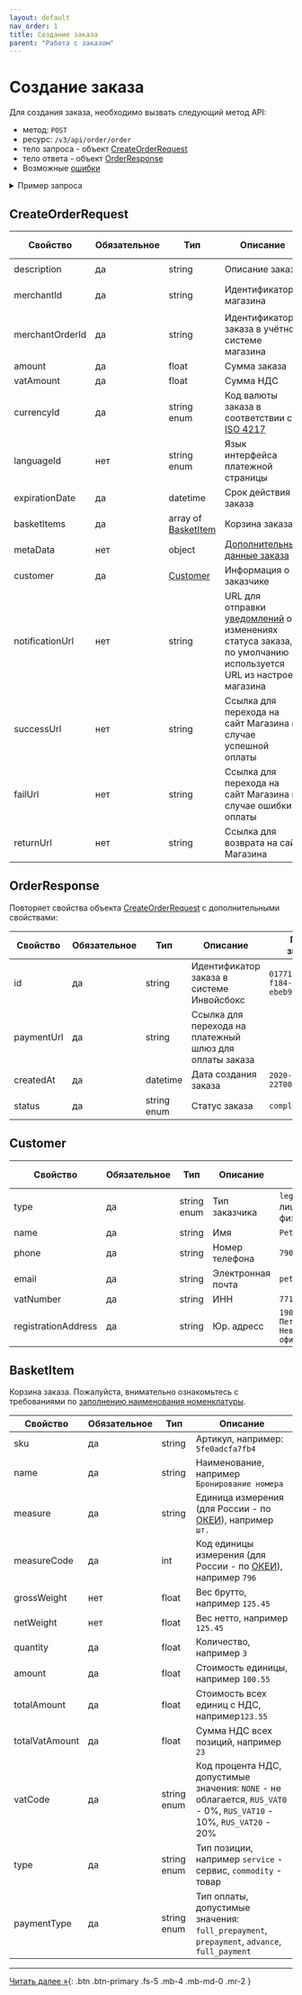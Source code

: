 ```yaml
---
layout: default
nav_order: 1
title: Создание заказа
parent: "Работа с заказом"
---
```


# Создание заказа

Для создания заказа, необходимо вызвать следующий метод API:

- метод: `POST`
- ресурс: `/v3/api/order/order`
- тело запроса - объект [CreateOrderRequest](#createorderrequest)
- тело ответа - объект [OrderResponse](#orderresponse)
- Возможные [ошибки](/docs/dictionary/error/)

<details>
  <summary>Пример запроса</summary>
<section markdown="1">
``` json
POST https://api.stage.k8s.invbox.ru/v3/api/order/order
Authorization: Bearer b37c4c689295904ed21eee5d9a48d42e
Content-Type: application/json
Accept: application/json
{
  "merchantId": "01771534-196a-1105-839a-82422289d6d9",
  "merchantOrderId": "m-1608560079",
  "amount": 371.88,
  "successUrl": "https://merchant.ru/order/xxx?result=success",
  "failUrl": "https://merchant.ru/order/xxx?result=fail",
  "returnUrl": "https://merchant.ru/order/xxx?result=return",
  "vatAmount": 61.98,
  "basketItems": [
    {
      "sku": "5fe0adcfa7fb4",
      "name": "Бронирование номера",
      "measure": "шт.",
      "measureCode": 796,
      "grossWeight": 0,
      "netWeight": 0,
      "quantity": 3,
      "amount": 123.96,
      "amountWoVat": 103.3,
      "totalAmount": 371.88,
      "totalVatAmount": 61.98,
      "vatCode": "RUS_VAT20",
      "type": "service",
      "paymentType": "full_prepayment"
    }
  ],
  "metaData": {
    "@type": "LodgingReservation",
    "reservationId": "abc456",
    "reservationStatus": "https://schema.org/ReservationConfirmed",
    "underName": {
      "@type": "Person",
      "name": "John Smith"
    },
    "reservationFor": {
      "@type": "LodgingBusiness",
      "name": "Hilton San Francisco Union Square",
      "address": {
        "@type": "PostalAddress",
        "streetAddress": "333 O'Farrell St",
        "addressLocality": "San Francisco",
        "addressRegion": "CA",
        "postalCode": "94102",
        "addressCountry": "US"
      },
      "telephone": "415-771-1400"
    },
    "checkinTime": "2017-04-11T16:00:00-08:00",
    "checkoutTime": "2017-04-13T11:00:00-08:00"
  },
  "expirationDate": "2020-12-22T00:00:00+00:00",
  "languageId": "RU",
  "currencyId": "RUB",
  "description": "Оплата номера в отеле",
  "customer": {
    "type": "private",
    "name": "Peter",
    "phone": "79001112233",
    "email": "peter@domain.com",
    "vatNumber": "",
    "registrationAddress": ""
  }
}
```
</section>
</details>

## CreateOrderRequest

| Свойство        | Обязательное | Тип                                 | Описание                                              | Пример значения 
| --------------- | -------------|------------------------------------ | ----------------------------------------------------- | ----------------
| description     | да           | string                              | Описание заказа                                       | `Оплата номера в отеле`
| merchantId      | да           | string                              | Идентификатор магазина                                | `01771534-1a57-f184-dee3-ebeb91dded76`
| merchantOrderId | да           | string                              | Идентификатор заказа в учётной системе магазина       | `O-12345`
| amount          | да           | float                               | Сумма заказа                                          | `19658.45`
| vatAmount       | да           | float                               | Сумма НДС                                             | `156.56`
| currencyId      | да           | string enum                         | Код валюты заказа в соответствии с [ISO 4217](/docs/dictionary/iso4217/) | `RUB`
| languageId      | нет          | string enum                         | Язык интерфейса платежной страницы                    | `RU`, `EN`
| expirationDate  | да           | datetime                            | Срок действия заказа                                  | `2020-12-22T00:00:00+00:00`
| basketItems     | да           | array of [BasketItem](#basketitem)  | Корзина заказа                                        |
| metaData        | нет          | object                              | [Дополнительные данные заказа](/docs/order/metadata/) |
| customer        | да           | [Customer](#customer)               | Информация о заказчике                                |
| notificationUrl | нет          | string                              | URL для отправки [уведомлений](/docs/notification) об изменениях статуса заказа, по умолчанию используется URL из настроек магазина 
| successUrl      | нет          | string                              | Ссылка для перехода на сайт Магазина в случае успешной оплаты |
| failUrl         | нет          | string                              | Ссылка для перехода на сайт Магазина в случае ошибки оплаты   |
| returnUrl       | нет          | string                              | Ссылка для возврата на сайт Магазина                          |


## OrderResponse

Повторяет свойства объекта [CreateOrderRequest](#createorderrequest) с дополнительными свойствами: 

| Свойство        | Обязательное | Тип         | Описание                                                | Пример значения
| --------------- | -------------|------------ | ------------------------------------------------------- | ----------------
| id              | да           | string      | Идентификатор заказа в системе Инвойсбокс               | `01771534-1a57-f184-dee3-ebeb91dded75`
| paymentUrl      | да           | string      | Ссылка для перехода на платежный шлюз для оплаты заказа |
| createdAt       | да           | datetime    | Дата создания заказа                                    | `2020-12-22T00:00:00+00:00`
| status          | да           | string enum | Статус заказа                                           | `completed`

## Customer

| Свойство            | Обязательное | Тип                | Описание          | Пример значения 
| ------------------- | ------------ | ------------------ | ----------------- | --------------- 
| type                | да           | string enum        | Тип заказчика     | `legal` - юр. лицо, `private` - физ лицо
| name                | да           | string             | Имя               | `Peter`
| phone               | да           | string             | Номер телефона    | `79001112233`
| email               | да           | string             | Электронная почта | `peter@domain.com`
| vatNumber           | да           | string             | ИНН               | `7710044140`
| registrationAddress | да           | string             | Юр. адресс        | `190000, Санкт-Петербург, Невский пр. 147, офис 321`

## BasketItem                    

Корзина заказа. Пожалуйста, внимательно ознакомьтесь с требованиями по [заполнению наименования номенклатуры](/docs/fz54).

| Свойство       |  Обязательное |Тип          | Описание |
| -------------- | ------------- | ----------- | -------- |
| sku            | да            | string      | Артикул, например: `5fe0adcfa7fb4`
| name           | да            | string      | Наименование, например `Бронирование номера`
| measure        | да            | string      | Единица измерения (для России - по [ОКЕИ](/docs/dictionary/okei/)), например `шт.`
| measureCode    | да            | int         | Код единицы измерения (для России - по [ОКЕИ](/docs/dictionary/okei/)), например `796`
| grossWeight    | нет           | float       | Вес брутто, например `125.45`
| netWeight      | нет           | float       | Вес нетто, например `125.45`
| quantity       | да            | float       | Количество, например `3`
| amount         | да            | float       | Стоимость единицы, например `100.55`
| totalAmount    | да            | float       | Стоимость всех единиц с НДС, например`123.55`
| totalVatAmount | да            | float       | Сумма НДС всех позиций, например `23`
| vatCode        | да            | string enum | Код процента НДС, допустимые значения: `NONE` - не облагается, `RUS_VAT0` - 0%, `RUS_VAT10` - 10%, `RUS_VAT20` - 20%
| type           | да            | string enum | Тип позиции, например `service` - сервис, `commodity` - товар
| paymentType    | да            | string enum | Тип оплаты, допустимые значения: `full_prepayment`, `prepayment`, `advance`, `full_payment`

---

[Читать далее &raquo;](/docs/order/get){: .btn .btn-primary .fs-5 .mb-4 .mb-md-0 .mr-2 }
